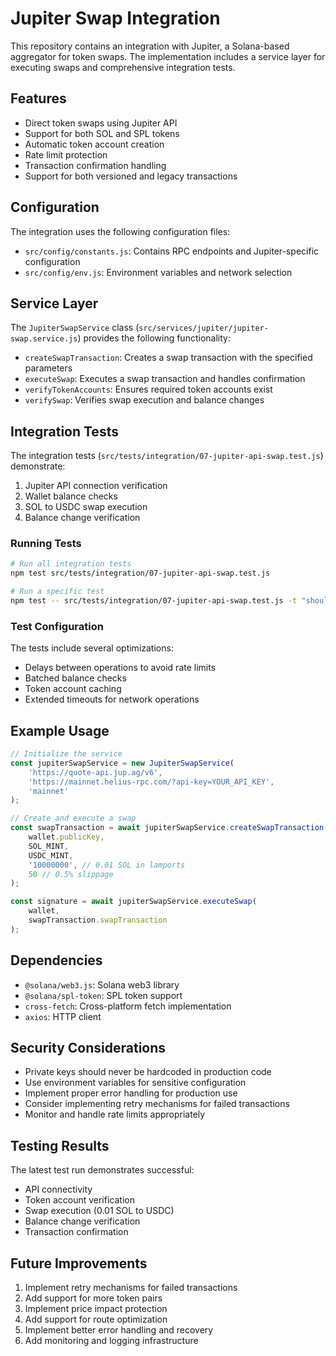# Jupiter Swap Integration

This repository contains an integration with Jupiter, a Solana-based aggregator for token swaps. The implementation includes a service layer for executing swaps and comprehensive integration tests.

## Features

- Direct token swaps using Jupiter API
- Support for both SOL and SPL tokens
- Automatic token account creation
- Rate limit protection
- Transaction confirmation handling
- Support for both versioned and legacy transactions

## Configuration

The integration uses the following configuration files:
- `src/config/constants.js`: Contains RPC endpoints and Jupiter-specific configuration
- `src/config/env.js`: Environment variables and network selection

## Service Layer

The `JupiterSwapService` class (`src/services/jupiter/jupiter-swap.service.js`) provides the following functionality:

- `createSwapTransaction`: Creates a swap transaction with the specified parameters
- `executeSwap`: Executes a swap transaction and handles confirmation
- `verifyTokenAccounts`: Ensures required token accounts exist
- `verifySwap`: Verifies swap execution and balance changes

## Integration Tests

The integration tests (`src/tests/integration/07-jupiter-api-swap.test.js`) demonstrate:

1. Jupiter API connection verification
2. Wallet balance checks
3. SOL to USDC swap execution
4. Balance change verification

### Running Tests

```bash
# Run all integration tests
npm test src/tests/integration/07-jupiter-api-swap.test.js

# Run a specific test
npm test -- src/tests/integration/07-jupiter-api-swap.test.js -t "should execute and verify SOL to USDC swap"
```

### Test Configuration

The tests include several optimizations:
- Delays between operations to avoid rate limits
- Batched balance checks
- Token account caching
- Extended timeouts for network operations

## Example Usage

```javascript
// Initialize the service
const jupiterSwapService = new JupiterSwapService(
    'https://quote-api.jup.ag/v6',
    'https://mainnet.helius-rpc.com/?api-key=YOUR_API_KEY',
    'mainnet'
);

// Create and execute a swap
const swapTransaction = await jupiterSwapService.createSwapTransaction(
    wallet.publicKey,
    SOL_MINT,
    USDC_MINT,
    '10000000', // 0.01 SOL in lamports
    50 // 0.5% slippage
);

const signature = await jupiterSwapService.executeSwap(
    wallet,
    swapTransaction.swapTransaction
);
```

## Dependencies

- `@solana/web3.js`: Solana web3 library
- `@solana/spl-token`: SPL token support
- `cross-fetch`: Cross-platform fetch implementation
- `axios`: HTTP client

## Security Considerations

- Private keys should never be hardcoded in production code
- Use environment variables for sensitive configuration
- Implement proper error handling for production use
- Consider implementing retry mechanisms for failed transactions
- Monitor and handle rate limits appropriately

## Testing Results

The latest test run demonstrates successful:
- API connectivity
- Token account verification
- Swap execution (0.01 SOL to USDC)
- Balance change verification
- Transaction confirmation

## Future Improvements

1. Implement retry mechanisms for failed transactions
2. Add support for more token pairs
3. Implement price impact protection
4. Add support for route optimization
5. Implement better error handling and recovery
6. Add monitoring and logging infrastructure 